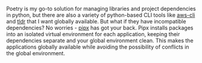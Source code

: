 <!--
.. title: pipx
.. slug: pipx
.. date: 2020-08-15 00:00:00
.. tags: python,python
.. category: python
.. link: 
.. description: 
.. type: text
-->

Poetry is my go-to solution for managing libraries and project dependencies in python, but there are also a variety of python-based CLI tools like [aws-cli](https://github.com/aws/aws-cli) and [tldr](https://pypi.org/project/tldr/) that I want globally available. But what if they have incompatible dependencies? No worries - [pipx](https://pipxproject.github.io/pipx/) has got your back. Pipx installs packages into an isolated virtual environment for each application, keeping their dependencies separate and your global environment clean. This makes the applications globally available while avoiding the possibility of conflicts in the global environment.
